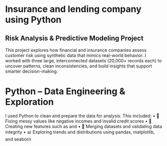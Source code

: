 # Insurance and lending company using Python

## Risk Analysis & Predictive Modeling Project
This project explores how financial and insurance companies assess customer risk using synthetic data that mimics real-world behavior. I worked with three large, interconnected datasets (20,000+ records each) to uncover patterns, clean inconsistencies, and build insights that support smarter decision-making.
# Python – Data Engineering & Exploration

I used Python to clean and prepare the data for analysis. This included:
• 	🧹 Fixing messy values like negative incomes and invalid credit scores
• 	🧠 Creating new features such as  and 
• 	🔗 Merging datasets and validating data integrity
• 	📊 Exploring trends and distributions using pandas, matplotlib, and seaborn
